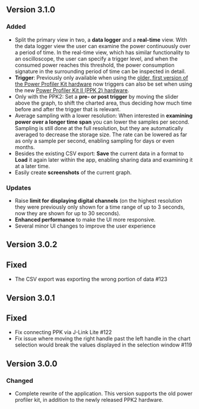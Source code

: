 ## Version 3.1.0

### Added

-   Split the primary view in two, a **data logger** and a **real-time** view.
    With the data logger view the user can examine the power continuously over a
    period of time. In the real-time view, which has similar functionality to an oscilloscope, the user can specify a trigger level, and when the consumed power reaches this threshold, the power consumption signature in the surrounding period of time can be inspected in detail.
-   **Trigger**: Previously only available when using the
    [older, first version of the Power Profiler Kit hardware](https://www.nordicsemi.com/Software-and-tools/Development-Tools/Power-Profiler-Kit)
    now triggers can also be set when using the new
    [Power Profiler Kit II (PPK 2) hardware](https://www.nordicsemi.com/Software-and-tools/Development-Tools/Power-Profiler-Kit-2).
-   Only with the PPK2: Set a **pre- or post trigger** by moving the slider above the
    graph, to shift the charted area, thus deciding how much time before and after the trigger that is relevant.
-   Average sampling with a lower resolution: When interested in **examining
    power over a longer time span** you can lower the samples per second.
    Sampling is still done at the full resolution, but they are automatically
    averaged to decrease the storage size. The rate can be lowered as far as
    only a sample per second, enabling sampling for days or even months.
-   Besides the existing CSV export: **Save** the current data in a format to
    **Load** it again later within the app, enabling sharing data and examining
    it at a later time.
-   Easily create **screenshots** of the current graph.

### Updates

-   Raise **limit for displaying digital channels** (on the highest resolution
    they were previously only shown for a time range of up to 3 seconds, now
    they are shown for up to 30 seconds).
-   **Enhanced performance** to make the UI more responsive.
-   Several minor UI changes to improve the user experience

## Version 3.0.2

## Fixed

-   The CSV export was exporting the wrong portion of data #123

## Version 3.0.1

## Fixed

-   Fix connecting PPK via J-Link Lite #122
-   Fix issue where moving the right handle past the left handle in the chart
    selection would break the values displayed in the selection window #119

## Version 3.0.0

### Changed

-   Complete rewrite of the application. This version supports the old power
    profiler kit, in addition to the newly released PPK2 hardware.
